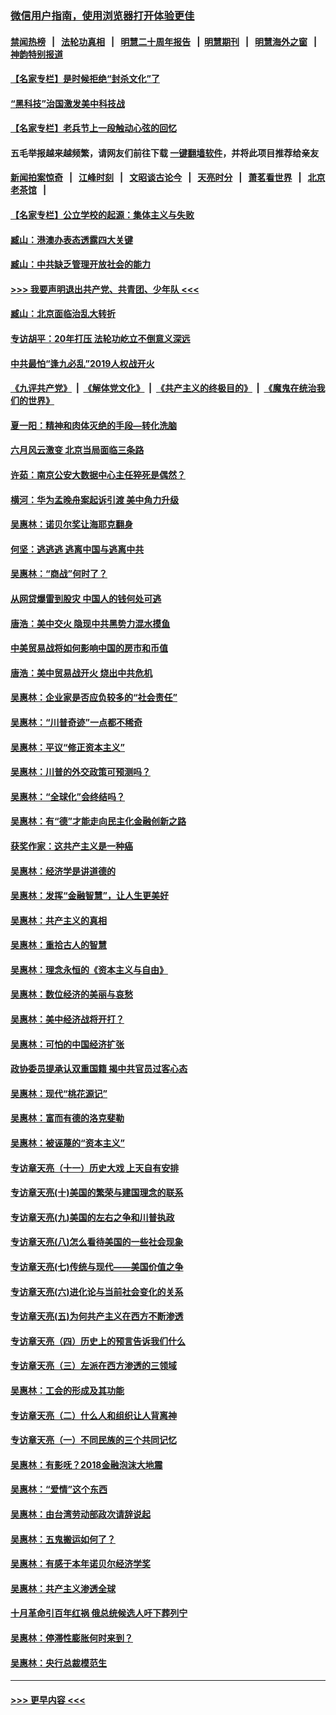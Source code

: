 ### [微信用户指南，使用浏览器打开体验更佳](https://github.com/gfw-breaker/banned-news1/blob/master/indexes/wechat-guide.md?t=0)
#### [禁闻热榜](热点新闻.md?t=0)  &nbsp;&nbsp;|&nbsp;&nbsp; [法轮功真相](https://github.com/gfw-breaker/truth/blob/master/README.md?t=0) &nbsp;&nbsp;|&nbsp;&nbsp; [明慧二十周年报告](https://github.com/gfw-breaker/mh-reports/blob/master/README.md?t=0) &nbsp;&nbsp;|&nbsp;&nbsp;[明慧期刊](https://github.com/gfw-breaker/mh-qikan) &nbsp;&nbsp;|&nbsp;&nbsp; [明慧海外之窗](https://github.com/gfw-breaker/mh-news/blob/master/README.md?t=0) &nbsp;&nbsp;|&nbsp;&nbsp; [神韵特别报道](https://github.com/gfw-breaker/mh-news/blob/master/shenyun.md?t=0)
#### [【名家专栏】是时候拒绝“封杀文化”了](../pages/nsc423/n11814093.md?t=02150133) 
#### [“黑科技”治国激发美中科技战](../pages/nsc423/n11638056.md?t=02150133) 
#### [【名家专栏】老兵节上一段触动心弦的回忆](../pages/nsc423/n11646016.md?t=02150133) 
#### 五毛举报越来越频繁，请网友们前往下载 [一键翻墙软件](https://github.com/gfw-breaker/ssr-accounts)，并将此项目推荐给亲友
#### [新闻拍案惊奇](https://github.com/gfw-breaker/banned-news1/blob/master/pages/link4.md) &nbsp;&nbsp;|&nbsp;&nbsp; [江峰时刻](https://github.com/gfw-breaker/banned-news1/blob/master/pages/link4.md) &nbsp;&nbsp;|&nbsp;&nbsp; [文昭谈古论今](https://github.com/gfw-breaker/banned-news1/blob/master/pages/link4.md) &nbsp;&nbsp;|&nbsp;&nbsp; [天亮时分](https://github.com/gfw-breaker/banned-news1/blob/master/pages/link4.md) &nbsp;&nbsp;|&nbsp;&nbsp; [萧茗看世界](https://github.com/gfw-breaker/banned-news1/blob/master/pages/link4.md) &nbsp;&nbsp;|&nbsp;&nbsp; [北京老茶馆](https://github.com/gfw-breaker/banned-news1/blob/master/pages/link4.md) &nbsp;&nbsp;|&nbsp;&nbsp; 
#### [【名家专栏】公立学校的起源：集体主义与失败](../pages/nsc423/n11601833.md?t=02150133) 
#### [臧山：港澳办表态透露四大关键](../pages/nsc423/n11421628.md?t=02150133) 
#### [臧山：中共缺乏管理开放社会的能力](../pages/nsc423/n11407457.md?t=02150133) 
#### [>>> 我要声明退出共产党、共青团、少年队 <<<](https://github.com/begood0513/goodnews/blob/master/quit/letter.md) 
#### [臧山：北京面临治乱大转折](../pages/nsc423/n11406895.md?t=02150133) 
#### [专访胡平：20年打压 法轮功屹立不倒意义深远](../pages/nsc423/n11398800.md?t=02150133) 
#### [中共最怕“逢九必乱”2019人权战开火](../pages/nsc423/n11385248.md?t=02150133) 
#### [《九评共产党》](https://github.com/begood0513/9ping.md/blob/master/README.md) &nbsp;|&nbsp; [《解体党文化》](../../../../jtdwh.md/blob/master/README.md)  &nbsp;|&nbsp; [《共产主义的终极目的》](../../../../gczydzjmd.md/blob/master/README.md) &nbsp;|&nbsp; [《魔鬼在统治我们的世界》](../../../../mgztzwmdsj.md/blob/master/README.md) 
#### [夏一阳：精神和肉体灭绝的手段—转化洗脑](../pages/nsc423/n11368250.md?t=02150133) 
#### [六月风云激变 北京当局面临三条路](../pages/nsc423/n11313668.md?t=02150133) 
#### [许茹：南京公安大数据中心主任猝死是偶然？](../pages/nsc423/n11064744.md?t=02150133) 
#### [横河：华为孟晚舟案起诉引渡 美中角力升级](../pages/nsc423/n11027230.md?t=02150133) 
#### [吴惠林：诺贝尔奖让海耶克翻身](../pages/nsc423/n10890049.md?t=02150133) 
#### [何坚：逃逃逃 逃离中国与逃离中共](../pages/nsc423/n10592891.md?t=02150133) 
#### [吴惠林：“商战”何时了？](../pages/nsc423/n10573558.md?t=02150133) 
#### [从网贷爆雷到股灾 中国人的钱何处可逃](../pages/nsc423/n10572800.md?t=02150133) 
#### [唐浩：美中交火 隐现中共黑势力混水摸鱼](../pages/nsc423/n10544040.md?t=02150133) 
#### [中美贸易战将如何影响中国的房市和币值](../pages/nsc423/n10543697.md?t=02150133) 
#### [唐浩：美中贸易战开火 烧出中共危机](../pages/nsc423/n10540126.md?t=02150133) 
#### [吴惠林：企业家是否应负较多的“社会责任”](../pages/nsc423/n10535022.md?t=02150133) 
#### [吴惠林：“川普奇迹”一点都不稀奇](../pages/nsc423/n10512808.md?t=02150133) 
#### [吴惠林：平议“修正资本主义”](../pages/nsc423/n10495724.md?t=02150133) 
#### [吴惠林：川普的外交政策可预测吗？](../pages/nsc423/n10462387.md?t=02150133) 
#### [吴惠林：“全球化”会终结吗？](../pages/nsc423/n10452838.md?t=02150133) 
#### [吴惠林：有“德”才能走向民主化金融创新之路](../pages/nsc423/n10432292.md?t=02150133) 
#### [获奖作家：这共产主义是一种癌](../pages/nsc423/n10431541.md?t=02150133) 
#### [吴惠林：经济学是讲道德的](../pages/nsc423/n10398014.md?t=02150133) 
#### [吴惠林：发挥“金融智慧”，让人生更美好](../pages/nsc423/n10375019.md?t=02150133) 
#### [吴惠林：共产主义的真相](../pages/nsc423/n10351394.md?t=02150133) 
#### [吴惠林：重拾古人的智慧](../pages/nsc423/n10337691.md?t=02150133) 
#### [吴惠林：理念永恒的《资本主义与自由》](../pages/nsc423/n10316274.md?t=02150133) 
#### [吴惠林：数位经济的美丽与哀愁](../pages/nsc423/n10292946.md?t=02150133) 
#### [吴惠林：美中经济战将开打？](../pages/nsc423/n10258825.md?t=02150133) 
#### [吴惠林：可怕的中国经济扩张](../pages/nsc423/n10219147.md?t=02150133) 
#### [政协委员提承认双重国籍 揭中共官员过客心态](../pages/nsc423/n10208809.md?t=02150133) 
#### [吴惠林：现代“桃花源记”](../pages/nsc423/n10185234.md?t=02150133) 
#### [吴惠林：富而有德的洛克斐勒](../pages/nsc423/n10142264.md?t=02150133) 
#### [吴惠林：被诬蔑的“资本主义”](../pages/nsc423/n10124816.md?t=02150133) 
#### [专访章天亮（十一）历史大戏 上天自有安排](../pages/nsc423/n10094905.md?t=02150133) 
#### [专访章天亮(十)美国的繁荣与建国理念的联系](../pages/nsc423/n10094899.md?t=02150133) 
#### [专访章天亮(九)美国的左右之争和川普执政](../pages/nsc423/n10094889.md?t=02150133) 
#### [专访章天亮(八)怎么看待美国的一些社会现象](../pages/nsc423/n10094857.md?t=02150133) 
#### [专访章天亮(七)传统与现代——美国价值之争](../pages/nsc423/n10093140.md?t=02150133) 
#### [专访章天亮(六)进化论与当前社会变化的关系](../pages/nsc423/n10092036.md?t=02150133) 
#### [专访章天亮(五)为何共产主义在西方不断渗透](../pages/nsc423/n10083620.md?t=02150133) 
#### [专访章天亮（四）历史上的预言告诉我们什么](../pages/nsc423/n10083606.md?t=02150133) 
#### [专访章天亮（三）左派在西方渗透的三领域](../pages/nsc423/n10081115.md?t=02150133) 
#### [吴惠林：工会的形成及其功能](../pages/nsc423/n10080633.md?t=02150133) 
#### [专访章天亮（二）什么人和组织让人背离神](../pages/nsc423/n10076637.md?t=02150133) 
#### [专访章天亮（一）不同民族的三个共同记忆](../pages/nsc423/n10074188.md?t=02150133) 
#### [吴惠林：有影呒？2018金融泡沫大地震](../pages/nsc423/n10040534.md?t=02150133) 
#### [吴惠林：“爱情”这个东西](../pages/nsc423/n10019423.md?t=02150133) 
#### [吴惠林：由台湾劳动部政次请辞说起](../pages/nsc423/n9979679.md?t=02150133) 
#### [吴惠林：五鬼搬运如何了？](../pages/nsc423/n9925338.md?t=02150133) 
#### [吴惠林：有感于本年诺贝尔经济学奖](../pages/nsc423/n9871883.md?t=02150133) 
#### [吴惠林：共产主义渗透全球](../pages/nsc423/n9812748.md?t=02150133) 
#### [十月革命引百年红祸 俄总统候选人吁下葬列宁](../pages/nsc423/n9810182.md?t=02150133) 
#### [吴惠林：停滞性膨胀何时来到？](../pages/nsc423/n9764136.md?t=02150133) 
#### [吴惠林：央行总裁模范生](../pages/nsc423/n9728134.md?t=02150133) 

----
#### [ >>> 更早内容 <<< ](../indexes/nsc423-earlier.md)
